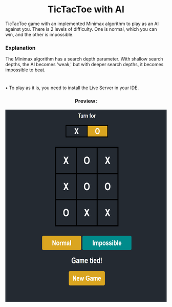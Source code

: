 <div align="center">
  <h1>TicTacToe with AI</h1>
</div>

<p>
  TicTacToe game with an implemented Minimax algorithm to play as an AI against you.
  There is 2 levels of difficulty. One is normal, which you can win, and the other is impossible.
</p>

<div>
 <h3>Explanation</h3>
</div>

<p>
The Minimax algorithm has a search depth parameter. With shallow search depths, the AI becomes 'weak,' but with deeper search depths, it becomes impossible to beat.
</p>

#

<p>
&bull; To play as it is, you need to install the Live Server in your IDE.
</p>

<div align="center">
  <h3> Preview: </h3>
</div>
<p align="center">
  <img loading="lazy" src="https://github.com/ThiagoAKAtrist/tictactoe_ai/blob/main/tictactoe.png" width="600" height="600"/>
</p>
